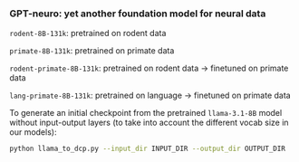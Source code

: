 ### GPT-neuro: yet another foundation model for neural data

`rodent-8B-131k`: pretrained on rodent data

`primate-8B-131k`: pretrained on primate data

`rodent-primate-8B-131k`: pretrained on rodent data -> finetuned on primate data

`lang-primate-8B-131k`: pretrained on language -> finetuned on primate data

To generate an initial checkpoint from the pretrained `llama-3.1-8B` model without input-output layers (to take into account the different vocab size in our models):
```bash
python llama_to_dcp.py --input_dir INPUT_DIR --output_dir OUTPUT_DIR
```